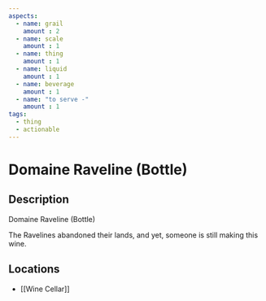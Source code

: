 ```yaml
---
aspects: 
  - name: grail
    amount : 2
  - name: scale
    amount : 1
  - name: thing
    amount : 1
  - name: liquid
    amount : 1
  - name: beverage
    amount : 1
  - name: "to serve -"
    amount : 1
tags:
  - thing
  - actionable
---
```


# Domaine Raveline (Bottle)

## Description
Domaine Raveline (Bottle)

The Ravelines abandoned their lands, and yet, someone is still making this wine.
## Locations
- [[Wine Cellar]]
